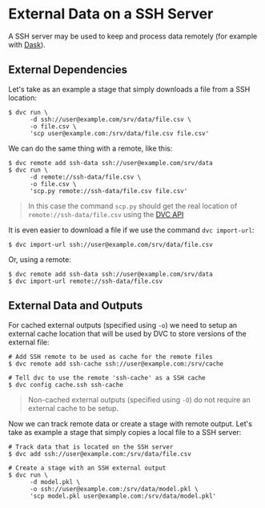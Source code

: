 # External Data on a SSH Server

A SSH server may be used to keep and process data remotely (for example with
[Dask](https://dask.org/)).

## External Dependencies

Let's take as an example a stage that simply downloads a file from a SSH
location:

```dvc
$ dvc run \
      -d ssh://user@example.com/srv/data/file.csv \
      -o file.csv \
      'scp user@example.com:/srv/data/file.csv file.csv'
```

We can do the same thing with a remote, like this:

```dvc
$ dvc remote add ssh-data ssh://user@example.com/srv/data
$ dvc run \
      -d remote://ssh-data/file.csv \
      -o file.csv \
      'scp.py remote://ssh-data/file.csv file.csv'
```

> In this case the command `scp.py` should get the real location of
> `remote://ssh-data/file.csv` using the
> [DVC API](https://github.com/iterative/dvc/blob/master/dvc/api.py)

It is even easier to download a file if we use the command `dvc import-url`:

```dvc
$ dvc import-url ssh://user@example.com/srv/data/file.csv
```

Or, using a remote:

```dvc
$ dvc remote add ssh-data ssh://user@example.com/srv/data
$ dvc import-url remote://ssh-data/file.csv
```

## External Data and Outputs

For cached external outputs (specified using `-o`) we need to setup an external
cache location that will be used by DVC to store versions of the external file:

```dvc
# Add SSH remote to be used as cache for the remote files
$ dvc remote add ssh-cache ssh://user@example.com:/srv/cache

# Tell dvc to use the remote 'ssh-cache' as a SSH cache
$ dvc config cache.ssh ssh-cache
```

> Non-cached external outputs (specified using `-O`) do not require an external
> cache to be setup.

Now we can track remote data or create a stage with remote output. Let's take as
example a stage that simply copies a local file to a SSH server:

```dvc
# Track data that is located on the SSH server
$ dvc add ssh://user@example.com:/srv/data/file.csv

# Create a stage with an SSH external output
$ dvc run \
      -d model.pkl \
      -o ssh://user@example.com:/srv/data/model.pkl \
      'scp model.pkl user@example.com:/srv/data/model.pkl'
```
